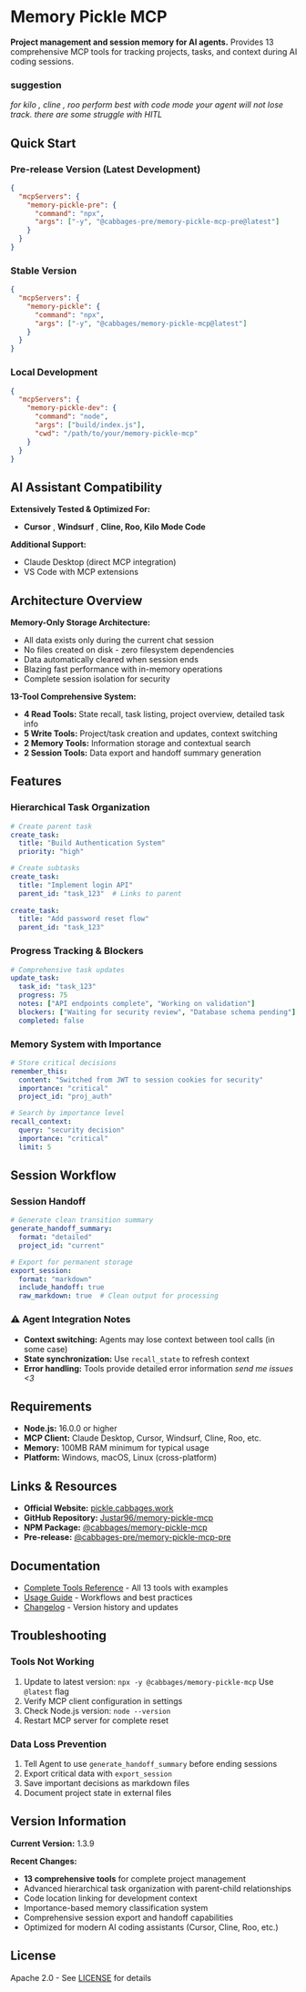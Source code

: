 # Memory Pickle MCP

**Project management and session memory for AI agents.** Provides 13 comprehensive MCP tools for tracking projects, tasks, and context during AI coding sessions.

### suggestion
*for kilo , cline , roo perform best with code mode your agent will not lose track. there are some struggle with HITL*

## Quick Start

### Pre-release Version (Latest Development)
```json
{
  "mcpServers": {
    "memory-pickle-pre": {
      "command": "npx",
      "args": ["-y", "@cabbages-pre/memory-pickle-mcp-pre@latest"]
    }
  }
}
```

### Stable Version
```json
{
  "mcpServers": {
    "memory-pickle": {
      "command": "npx",
      "args": ["-y", "@cabbages/memory-pickle-mcp@latest"]
    }
  }
}
```

### Local Development
```json
{
  "mcpServers": {
    "memory-pickle-dev": {
      "command": "node",
      "args": ["build/index.js"],
      "cwd": "/path/to/your/memory-pickle-mcp"
    }
  }
}
```

## AI Assistant Compatibility

**Extensively Tested & Optimized For:**
- **Cursor** , **Windsurf** , **Cline, Roo, Kilo Mode Code**

**Additional Support:**
- Claude Desktop (direct MCP integration)
- VS Code with MCP extensions

## Architecture Overview

**Memory-Only Storage Architecture:**
- All data exists only during the current chat session
- No files created on disk - zero filesystem dependencies
- Data automatically cleared when session ends
- Blazing fast performance with in-memory operations
- Complete session isolation for security

**13-Tool Comprehensive System:**
- **4 Read Tools:** State recall, task listing, project overview, detailed task info
- **5 Write Tools:** Project/task creation and updates, context switching
- **2 Memory Tools:** Information storage and contextual search
- **2 Session Tools:** Data export and handoff summary generation

## Features

### **Hierarchical Task Organization**
```yaml
# Create parent task
create_task:
  title: "Build Authentication System"
  priority: "high"

# Create subtasks
create_task:
  title: "Implement login API"
  parent_id: "task_123"  # Links to parent
  
create_task:
  title: "Add password reset flow"
  parent_id: "task_123"
```

### **Progress Tracking & Blockers**
```yaml
# Comprehensive task updates
update_task:
  task_id: "task_123"
  progress: 75
  notes: ["API endpoints complete", "Working on validation"]
  blockers: ["Waiting for security review", "Database schema pending"]
  completed: false
```

### **Memory System with Importance**
```yaml
# Store critical decisions
remember_this:
  content: "Switched from JWT to session cookies for security"
  importance: "critical"
  project_id: "proj_auth"

# Search by importance level
recall_context:
  query: "security decision"
  importance: "critical"
  limit: 5
```

## Session Workflow

### **Session Handoff**
```yaml
# Generate clean transition summary
generate_handoff_summary:
  format: "detailed"
  project_id: "current"

# Export for permanent storage
export_session:
  format: "markdown"
  include_handoff: true
  raw_markdown: true  # Clean output for processing
```

### **⚠️ Agent Integration Notes**
- **Context switching:** Agents may lose context between tool calls (in some case)
- **State synchronization:** Use `recall_state` to refresh context
- **Error handling:** Tools provide detailed error information
  *send me issues <3*

## Requirements

- **Node.js:** 16.0.0 or higher
- **MCP Client:** Claude Desktop, Cursor, Windsurf, Cline, Roo, etc.
- **Memory:** 100MB RAM minimum for typical usage
- **Platform:** Windows, macOS, Linux (cross-platform)

## Links & Resources

- **Official Website:** [pickle.cabbages.work](https://pickle.cabbages.work)
- **GitHub Repository:** [Justar96/memory-pickle-mcp](https://github.com/Justar96/memory-pickle-mcp)
- **NPM Package:** [@cabbages/memory-pickle-mcp](https://www.npmjs.com/package/@cabbages/memory-pickle-mcp)
- **Pre-release:** [@cabbages-pre/memory-pickle-mcp-pre](https://www.npmjs.com/package/@cabbages-pre/memory-pickle-mcp-pre)

## Documentation

- [Complete Tools Reference](docs/TOOLS.md) - All 13 tools with examples
- [Usage Guide](docs/USAGE.md) - Workflows and best practices
- [Changelog](docs/CHANGELOG.md) - Version history and updates

## Troubleshooting

### **Tools Not Working**
1. Update to latest version: `npx -y @cabbages/memory-pickle-mcp` Use `@latest` flag
2. Verify MCP client configuration in settings
3. Check Node.js version: `node --version`
4. Restart MCP server for complete reset

### **Data Loss Prevention**
1. Tell Agent to use `generate_handoff_summary` before ending sessions
2. Export critical data with `export_session`
3. Save important decisions as markdown files
4. Document project state in external files

## Version Information

**Current Version:** 1.3.9

**Recent Changes:**
- **13 comprehensive tools** for complete project management
- Advanced hierarchical task organization with parent-child relationships
- Code location linking for development context
- Importance-based memory classification system
- Comprehensive session export and handoff capabilities
- Optimized for modern AI coding assistants (Cursor, Cline, Roo, etc.)

## License

Apache 2.0 - See [LICENSE](LICENSE) for details

